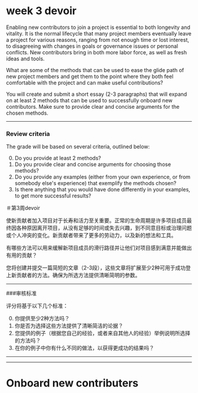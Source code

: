 # week 3 devoir

Enabling new contributors to join a project is essential to both longevity and vitality. It is the normal lifecycle that many project members eventually leave a project for various reasons, ranging from not enough time or lost interest, to disagreeing with changes in goals or governance issues or personal conflicts. New contributors bring in both more labor force, as well as fresh ideas and tools.

What are some of the methods that can be used to ease the glide path of new project members and get them to the point where they both feel comfortable with the project and can make useful contributions?

You will create and submit a short essay (2-3 paragraphs) that will expand on at least 2 methods that can be used to successfully onboard new contributors. Make sure to provide clear and concise arguments for the chosen methods.

<hr>

### Review criteria

The grade will be based on several criteria, outlined below:

0. Do you provide at least 2 methods?
0. Do you provide clear and concise arguments for choosing those methods?
0. Do you provide any examples (either from your own experience, or from somebody else's experience) that exemplify the methods chosen?
0. Is there anything that you would have done differently in your examples, to get more successful results?

＃第3周devoir

使新贡献者加入项目对于长寿和活力至关重要。正常的生命周期是许多项目成员最终因各种原因离开项目，从没有足够的时间或失去兴趣，到不同意目标或治理问题或个人冲突的变化。新贡献者带来了更多的劳动力，以及新的想法和工具。

有哪些方法可以用来缓解新项目成员的滑行路径并让他们对项目感到满意并能做出有用的贡献？

您将创建并提交一篇简短的文章（2-3段），这些文章将扩展至少2种可用于成功登上新贡献者的方法。确保为所选方法提供清晰简明的参数。

<HR>

###审核标准

评分将基于以下几个标准：

0. 你提供至少2种方法吗？
0. 你是否为选择这些方法提供了清晰简洁的论据？
0. 您提供的例子（根据您自己的经验，或者来自其他人的经验）举例说明所选择的方法吗？
0. 在你的例子中你有什么不同的做法，以获得更成功的结果吗？

<hr><hr>

# Onboard new contributers




